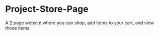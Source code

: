 # Project-Store-Page
A 2 page website where you can shop, add items to your cart, and view those items.
